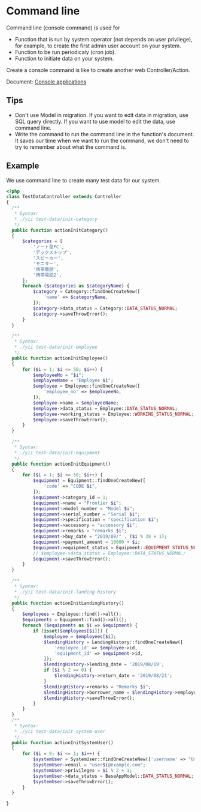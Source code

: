 # Command line

Command line (console command) is used for
* Function that is run by system operator (not depends on user privilege), for example, to create the first admin user account on your system.
* Function to be run periodicaly (cron job).
* Function to initiate data on your system.

Create a console command is like to create another web Controller/Action.

Document: [Console applications](https://www.yiiframework.com/doc/guide/2.0/en/tutorial-console)

## Tips

* Don't use Model in migration. If you want to edit data in migration, use SQL query directly. If you want to use model to edit the data, use command line.
* Write the command to run the command line in the function's document. It saves our time when we want to run the command, we don't need to try to remember about what the command is.

## Example

We use command line to create many test data for our system.
  ```php
<?php
class TestDataController extends Controller
{
    /**
     * Syntax:
     * ./yii test-data/init-category
     */
    public function actionInitCategory()
    {
        $categories = [
            'ノート型PC',
            'デックストップ',
            'スピーカー',
            'モニター',
            '携帯電話',
            '携帯電話2',
        ];
        foreach ($categories as $categoryName) {
            $category = Category::findOneCreateNew([
                'name' => $categoryName,
            ]);
            $category->data_status = Category::DATA_STATUS_NORMAL;
            $category->saveThrowError();
        }        
    }

    /**
     * Syntax:
     * ./yii test-data/init-employee
     */
    public function actionInitEmployee()
    {
        for ($i = 1; $i <= 50; $i++) {
            $employeeNo = "$i";
            $employeeName = "Employee $i";
            $employee = Employee::findOneCreateNew([
                'employee_no' => $employeeNo,
            ]);
            $employee->name = $employeeName;
            $employee->data_status = Employee::DATA_STATUS_NORMAL;
            $employee->working_status = Employee::WORKING_STATUS_NORMAL;
            $employee->saveThrowError();
        }
    }

    /**
     * Syntax:
     * ./yii test-data/init-equipment
     */
    public function actionInitEquipment()
    {
        for ($i = 1; $i <= 50; $i++) {
            $equipment = Equipment::findOneCreateNew([
                'code' => "CODE $i",
            ]);
            $equipment->category_id = 1;
            $equipment->name = "Frontier $i";
            $equipment->model_number = "Model $i";
            $equipment->serial_number = "Serial $i";
            $equipment->specification = "specification $i";
            $equipment->accessory = "accessory $i";
            $equipment->remarks = "remarks $i";
            $equipment->buy_date = "2019/08/" . ($i % 28 + 1);
            $equipment->payment_amount = 10000 + $i;
            $equipment->equipment_status = Equipment::EQUIPMENT_STATUS_NORMAL;
            // $employee->data_status = Employee::DATA_STATUS_NORMAL;
            $equipment->saveThrowError();
        }
    }

    /**
     * Syntax:
     * ./yii test-data/init-landing-history
     */
    public function actionInitLandingHistory()
    {
        $employees = Employee::find()->all();
        $equipments = Equipment::find()->all();
        foreach ($equipments as $i => $equipment) {
            if (isset($employees[$i])) {
                $employee = $employees[$i];
                $lendingHistory = LendingHistory::findOneCreateNew([
                    'employee_id' => $employee->id,
                    'equipment_id' => $equipment->id,
                ]);
                $lendingHistory->lending_date = '2019/08/19';
                if ($i % 2 == 0) {
                    $lendingHistory->return_date = '2019/08/21';
                }
                $lendingHistory->remarks = "Remarks $i";
                $lendingHistory->borrower_name = $lendingHistory->employee->name;
                $lendingHistory->saveThrowError();
            }
        }
    }
    /**
     * Syntax:
     * ./yii test-data/init-system-user
     */
    public function actionInitSystemUser()
    {
        for ($i = 0; $i <= 1; $i++) {
            $systemUser = SystemUser::findOneCreateNew(['username' => "User $i"]);
            $systemUser->email = "user$i@example.com";
            $systemUser->privileges = $i % 2 + 1;
            $systemUser->data_status = BaseAppModel::DATA_STATUS_NORMAL;
            $systemUser->saveThrowError();
        }
    }

}
  ```